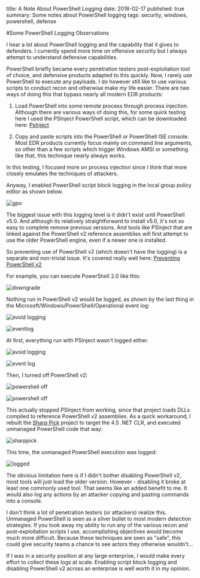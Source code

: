 title: A Note About PowerShell Logging
date: 2018-02-17
published: true 
summary: Some notes about PowerShell logging 
tags: security, windows, powershell, defense 

#Some PowerShell Logging Observations

I hear a lot about PowerShell logging and the capability that it gives to defenders. I currently spend more time on offensive security but I always attempt to understand defensive capabilities.

PowerShell briefly became every penetration testers post-exploitation tool of choice, and defensive products adapted to this quickly. Now, I rarely use PowerShell to execute any payloads. I do however still like to use various scripts to conduct recon and otherwise make my life easier. There are two ways of doing this that bypass nearly all modern EDR products:

1. Load PowerShell into some remote process through process injection. Although there are various ways of doing this, for some quick testing here I used the PSInject PowerShell script, which  can be downloaded here: [PsInject](https://github.com/PowerShellEmpire/PowerTools/blob/master/PowerPick/PSInjector/PSInject.ps1)

2. Copy and paste scripts into the PowerShell or PowerShell ISE console. Most EDR products currently focus mainly on command line arguments, so other than a few scripts which trigger Windows AMSI or something like that, this technique nearly always works.

In this testing, I focused more on process injection since I think that more closely emulates the techniques of attackers.

Anyway, I enabled PowerShell script block logging in the local group policy editor as shown below.

![gpo](/static/blog/2018/gpoedit.png)

The biggest issue with this logging level is it didn't exist until PowerShell v5.0. And although its relatively straightforward to install v5.0, it's not so easy to complete remove previous versions. And tools like PSInject that are linked against the PowerShell v2 reference assemblies will first attempt to use the older PowerShell engine, even if a newer one is installed.

So preventing use of PowerShell v2 (which doesn't have the logging) is a separate and non-trivial issue. It's covered really well here: [Preventing PowerShell v2](http://www.leeholmes.com/blog/2017/03/17/detecting-and-preventing-powershell-downgrade-attacks/)

For example, you can execute PowerShell 2.0 like this:

![downgrade](/static/blog/2018/psversiontable.png)

Nothing run in PowerShell v2 would be logged, as shown by the last thing in the Microsoft/Windows/PowerShell/Operational event log:

![avoid logging](/static/blog/2018/avoidlogging.png)

![eventlog](/static/blog/2018/eventlog1.png)

At first, everything run with PSInject wasn't logged either.

![avoid logging](/static/blog/2018/injected1.png)

![event log](/static/blog/2018/eventlog2.png)

Then, I turned off PowerShell v2:

![powershell off](/static/blog/2018/powershell2off.png)

![powershell off](/static/blog/2018/powershell2off2.png)

This actually stopped PSInject from working, since that project loads DLLs compiled to reference PowerShell v2 assemblies. As a quick workaround, I rebuilt the [Sharp Pick](https://github.com/PowerShellEmpire/PowerTools/tree/master/PowerPick/SharpPick) project to target the 4.5 .NET CLR, and executed unmanaged PowerShell code that way:

![sharppick](/static/blog/2018/sharppick.png)

This time, the unmanaged PowerShell execution was logged:

![logged](/static/blog/2018/logging.png)

The obvious limitation here is if I didn't bother disabling PowerShell v2, most tools will just load the older version. However - disabling it broke at least one commonly used tool. That seems like an added benefit to me. It would also log any actions by an attacker copying and pasting commands into a console.

I don't think a lot of penetration testers (or attackers) realize this. Unmanaged PowerShell is seen as a silver bullet to most modern detection strategies. If you took away my ability to run any of the various recon and post-exploitation scripts I use, accomplishing objectives would become much more difficult. Because these techniques are seen as "safe", this could give security teams a chance to see actors they otherwise wouldn't...

If I was in a security position at any large enterprise, I would make every effort to collect these logs at scale. Enabling script block logging and disabling PowerShell v2 across an enterprise is well worth it in my opinion. 

